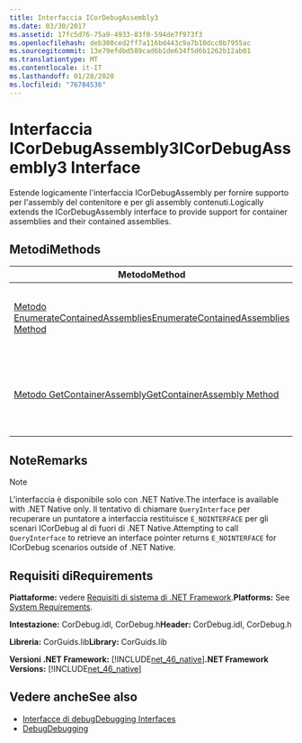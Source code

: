 ```yaml
---
title: Interfaccia ICorDebugAssembly3
ms.date: 03/30/2017
ms.assetid: 17fc5d76-75a9-4933-83f0-594de7f973f3
ms.openlocfilehash: deb300ced2ff7a116bd443c9a7b10dcc0b7955ac
ms.sourcegitcommit: 13e79efdbd589cad6b1de634f5d6b1262b12ab01
ms.translationtype: MT
ms.contentlocale: it-IT
ms.lasthandoff: 01/28/2020
ms.locfileid: "76784536"
---
```

# <a name="icordebugassembly3-interface"></a><span data-ttu-id="d090d-102">Interfaccia ICorDebugAssembly3</span><span class="sxs-lookup"><span data-stu-id="d090d-102">ICorDebugAssembly3 Interface</span></span>
<span data-ttu-id="d090d-103">Estende logicamente l'interfaccia ICorDebugAssembly per fornire supporto per l'assembly del contenitore e per gli assembly contenuti.</span><span class="sxs-lookup"><span data-stu-id="d090d-103">Logically extends the ICorDebugAssembly interface to provide support for container assemblies and their contained assemblies.</span></span>  
  
## <a name="methods"></a><span data-ttu-id="d090d-104">Metodi</span><span class="sxs-lookup"><span data-stu-id="d090d-104">Methods</span></span>  
  
|<span data-ttu-id="d090d-105">Metodo</span><span class="sxs-lookup"><span data-stu-id="d090d-105">Method</span></span>|<span data-ttu-id="d090d-106">Descrizione</span><span class="sxs-lookup"><span data-stu-id="d090d-106">Description</span></span>|  
|------------|-----------------|  
|[<span data-ttu-id="d090d-107">Metodo EnumerateContainedAssemblies</span><span class="sxs-lookup"><span data-stu-id="d090d-107">EnumerateContainedAssemblies Method</span></span>](icordebugassembly3-enumeratecontainedassemblies-method.md)|<span data-ttu-id="d090d-108">Ottiene un enumeratore per gli assembly contenuti in questo assembly.</span><span class="sxs-lookup"><span data-stu-id="d090d-108">Gets an enumerator for the assemblies contained in this assembly.</span></span>|  
|[<span data-ttu-id="d090d-109">Metodo GetContainerAssembly</span><span class="sxs-lookup"><span data-stu-id="d090d-109">GetContainerAssembly Method</span></span>](icordebugassembly3-getcontainerassembly-method.md)|<span data-ttu-id="d090d-110">Restituisce l'assembly del contenitore di questo oggetto `ICorDebugAssembly3`.</span><span class="sxs-lookup"><span data-stu-id="d090d-110">Returns the container assembly of this `ICorDebugAssembly3` object.</span></span>|  
  
## <a name="remarks"></a><span data-ttu-id="d090d-111">Note</span><span class="sxs-lookup"><span data-stu-id="d090d-111">Remarks</span></span>  
  
> [!NOTE]
> <span data-ttu-id="d090d-112">L'interfaccia è disponibile solo con .NET Native.</span><span class="sxs-lookup"><span data-stu-id="d090d-112">The interface is available with .NET Native only.</span></span> <span data-ttu-id="d090d-113">Il tentativo di chiamare `QueryInterface` per recuperare un puntatore a interfaccia restituisce `E_NOINTERFACE` per gli scenari ICorDebug al di fuori di .NET Native.</span><span class="sxs-lookup"><span data-stu-id="d090d-113">Attempting to call `QueryInterface` to retrieve an interface pointer returns `E_NOINTERFACE` for ICorDebug scenarios outside of .NET Native.</span></span>  
  
## <a name="requirements"></a><span data-ttu-id="d090d-114">Requisiti di</span><span class="sxs-lookup"><span data-stu-id="d090d-114">Requirements</span></span>  
 <span data-ttu-id="d090d-115">**Piattaforme:** vedere [Requisiti di sistema di .NET Framework](../../../../docs/framework/get-started/system-requirements.md).</span><span class="sxs-lookup"><span data-stu-id="d090d-115">**Platforms:** See [System Requirements](../../../../docs/framework/get-started/system-requirements.md).</span></span>  
  
 <span data-ttu-id="d090d-116">**Intestazione:** CorDebug.idl, CorDebug.h</span><span class="sxs-lookup"><span data-stu-id="d090d-116">**Header:** CorDebug.idl, CorDebug.h</span></span>  
  
 <span data-ttu-id="d090d-117">**Libreria:** CorGuids.lib</span><span class="sxs-lookup"><span data-stu-id="d090d-117">**Library:** CorGuids.lib</span></span>  
  
 <span data-ttu-id="d090d-118">**Versioni .NET Framework:** [!INCLUDE[net_46_native](../../../../includes/net-46-native-md.md)]</span><span class="sxs-lookup"><span data-stu-id="d090d-118">**.NET Framework Versions:** [!INCLUDE[net_46_native](../../../../includes/net-46-native-md.md)]</span></span>  
  
## <a name="see-also"></a><span data-ttu-id="d090d-119">Vedere anche</span><span class="sxs-lookup"><span data-stu-id="d090d-119">See also</span></span>

- [<span data-ttu-id="d090d-120">Interfacce di debug</span><span class="sxs-lookup"><span data-stu-id="d090d-120">Debugging Interfaces</span></span>](debugging-interfaces.md)
- [<span data-ttu-id="d090d-121">Debug</span><span class="sxs-lookup"><span data-stu-id="d090d-121">Debugging</span></span>](index.md)
